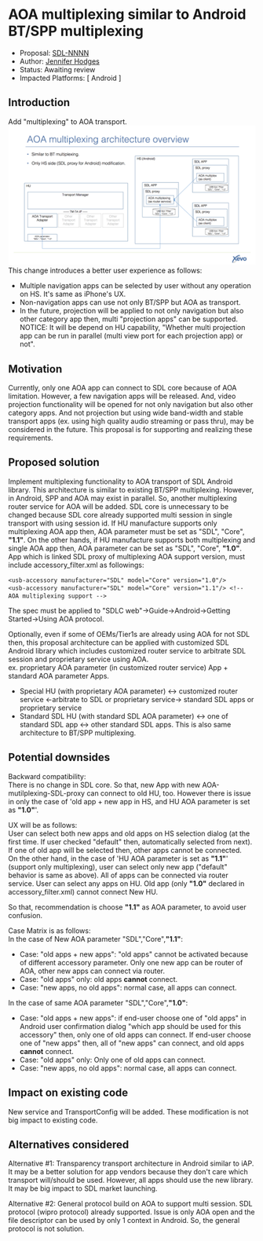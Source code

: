 # AOA multiplexing similar to Android BT/SPP multiplexing

* Proposal: [SDL-NNNN](NNNN-AOA-multiplexing.md)
* Author: [Jennifer Hodges](https://github.com/jhodges55)
* Status: Awaiting review
* Impacted Platforms: [ Android ]


## Introduction

Add "multiplexing" to AOA transport. ![Overview](../assets/proposals/nnnn-AOA-multiplexing/nnnn-AOA-multiplexing_overview.png)
This change introduces a better user experience as follows:
- Multiple navigation apps can be selected by user without any operation on HS. It's same as iPhone's UX.
- Non-navigation apps can use not only BT/SPP but AOA as transport. 
- In the future, projection will be applied to not only navigation but also other category app then, multi "projection apps" can be supported.
 NOTICE: It will be depend on HU capability, "Whether multi projection app can be run in parallel (multi view port for each projection app) or not".

## Motivation

Currently, only one AOA app can connect to SDL core because of AOA limitation. However, a few navigation apps will be released. And, video projection functionality will be opened for not only navigation but also other category apps. And not projection but using wide band-width and stable transport apps (ex. using high quality audio streaming or pass thru), may be considered in the future. This proposal is for supporting and realizing these requirements.
 
## Proposed solution

Implement multiplexing functionality to AOA transport of SDL Android library. This architecture is similar to existing BT/SPP multiplexing. However, in Android, SPP and AOA may exist in parallel. So, another multiplexing router service for AOA will be added. SDL core is unnecessary to be changed because SDL core already supported multi session in single transport with using session id.
If HU manufacture supports only multiplexing AOA app then, AOA parameter must be set as "SDL", "Core", __"1.1"__. On the other hands, if HU manufacture supports both multiplexing and single AOA app then, AOA parameter can be set as "SDL", "Core", __"1.0"__.
App which is linked SDL proxy of multiplexing AOA support version, must include accessory_filter.xml as followings:
```
<usb-accessory manufacturer="SDL" model="Core" version="1.0"/>
<usb-accessory manufacturer="SDL" model="Core" version="1.1"/> <!-- AOA multiplexing support -->
```
The spec must be applied to "SDLC web"->Guide->Android->Getting Started->Using AOA protocol.

Optionally, even if some of OEMs/Tier1s are already using AOA for not SDL then, this proposal architecture can be applied with customized SDL Android library which includes customized router service to arbitrate SDL session and proprietary service using AOA.  
ex. proprietary AOA parameter (in customized router service) App + standard AOA parameter Apps.
* Special HU (with proprietary AOA parameter) <-> customized router service <-arbitrate to SDL or proprietary service-> standard SDL apps or proprietary service
* Standard SDL HU (with standard SDL AOA parameter) <-> one of standard SDL app <-> other standard SDL apps.
This is also same architecture to BT/SPP multiplexing.

## Potential downsides

Backward compatibility:  
There is no change in SDL core. So that, new App with new AOA-mutilplexing-SDL-proxy can connect to old HU, too.
However there is issue in only the case of 'old app + new app in HS, and HU AOA parameter is set as __"1.0"__'.

UX will be as follows:  
User can select both new apps and old apps on HS selection dialog (at the first time. If user checked "default" then, automatically selected from next). If one of old app will be selected then, other apps cannot be connected.  
On the other hand, in the case of 'HU AOA parameter is set as __"1.1"__' (support only multiplexing), user can select only new app ("default" behavior is same as above). All of apps can be connected via router service. User can select any apps on HU. Old app (only __"1.0"__ declared in accessory_filter.xml) cannot connect New HU.

So that, recommendation is choose __"1.1"__ as AOA parameter, to avoid user confusion.

Case Matrix is as follows:  
In the case of New AOA parameter "SDL","Core",__"1.1"__:
- Case: "old apps + new apps": "old apps" cannot be activated because of different accessory parameter. Only one new app can be router of AOA, other new apps can connect via router.
- Case: "old apps" only: old apps __cannot__ connect.
- Case: "new apps, no old apps": normal case, all apps can connect.

In the case of same AOA parameter "SDL","Core",__"1.0"__:
- Case: "old apps + new apps": if end-user choose one of "old apps" in Android user confirmation dialog "which app should be used for this accessory" then, only one of old apps can connect. If end-user choose one of "new apps" then, all of "new apps" can connect, and old apps __cannot__ connect.
- Case: "old apps" only: Only one of old apps can connect.
- Case: "new apps, no old apps": normal case, all apps can connect.


## Impact on existing code

New service and TransportConfig will be added. These modification is not big impact to existing code.

## Alternatives considered

Alternative #1: Transparency transport architecture in Android similar to iAP. It may be a better solution for app vendors because they don't care which transport will/should be used. However, all apps should use the new library. It may be big impact to SDL market launching.

Alternative #2: General protocol build on AOA to support multi session. SDL protocol (wipro protocol) already supported. Issue is only AOA open and the file descriptor can be used by only 1 context in Android. So, the general protocol is not solution.

